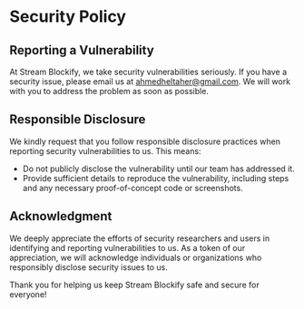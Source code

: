 # Security Policy

## Reporting a Vulnerability

At Stream Blockify, we take security vulnerabilities seriously. If you have a security issue, please email us at [ahmedheltaher@gmail.com](mailto:ahmedheltaher@gmail.com). We will work with you to address the problem as soon as possible.

## Responsible Disclosure

We kindly request that you follow responsible disclosure practices when reporting security vulnerabilities to us. This means:

- Do not publicly disclose the vulnerability until our team has addressed it.
- Provide sufficient details to reproduce the vulnerability, including steps and any necessary proof-of-concept code or screenshots.

## Acknowledgment

We deeply appreciate the efforts of security researchers and users in identifying and reporting vulnerabilities to us. As a token of our appreciation, we will acknowledge individuals or organizations who responsibly disclose security issues to us.

Thank you for helping us keep Stream Blockify safe and secure for everyone!
